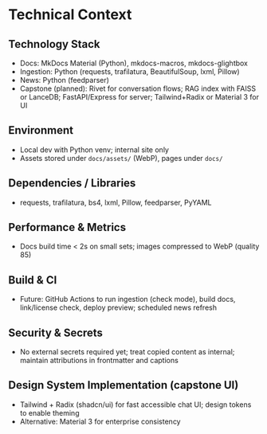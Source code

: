 # Technical Context

## Technology Stack
- Docs: MkDocs Material (Python), mkdocs-macros, mkdocs-glightbox
- Ingestion: Python (requests, trafilatura, BeautifulSoup, lxml, Pillow)
- News: Python (feedparser)
- Capstone (planned): Rivet for conversation flows; RAG index with FAISS or LanceDB; FastAPI/Express for server; Tailwind+Radix or Material 3 for UI

## Environment
- Local dev with Python venv; internal site only
- Assets stored under `docs/assets/` (WebP), pages under `docs/`

## Dependencies / Libraries
- requests, trafilatura, bs4, lxml, Pillow, feedparser, PyYAML

## Performance & Metrics
- Docs build time < 2s on small sets; images compressed to WebP (quality 85)

## Build & CI
- Future: GitHub Actions to run ingestion (check mode), build docs, link/license check, deploy preview; scheduled news refresh

## Security & Secrets
- No external secrets required yet; treat copied content as internal; maintain attributions in frontmatter and captions

## Design System Implementation (capstone UI)
- Tailwind + Radix (shadcn/ui) for fast accessible chat UI; design tokens to enable theming
- Alternative: Material 3 for enterprise consistency
